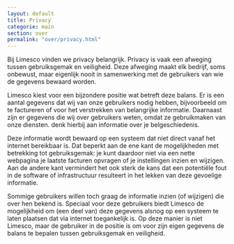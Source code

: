 ```yaml
---
layout: default
title: Privacy
categorie: main
section: over
permalink: "over/privacy.html"
---
```

Bij Limesco vinden we privacy belangrijk. Privacy is vaak een afweging tussen
gebruiksgemak en veiligheid. Deze afweging maakt elk bedrijf, soms onbewust,
maar eigenlijk nooit in samenwerking met de gebruikers van wie de gegevens
bewaard worden.

Limesco kiest voor een bijzondere positie wat betreft deze balans. Er is een aantal
gegevens dat wij van onze gebruikers nodig hebben, bijvoorbeeld om te factureren
of voor het verstrekken van belangrijke informatie.
Daarnaast zijn er gegevens die wij over gebruikers weten, omdat ze gebruikmaken
van onze diensten. denk hierbij aan informatie over je belgeschiedenis.

Deze informatie wordt bewaard op een systeem dat niet direct vanaf het internet
bereikbaar is. Dat beperkt aan de ene kant de mogelijkheden met betrekking tot
gebruiksgemak: je kunt daardoor niet via een nette webpagina je laatste facturen
opvragen of je instellingen inzien en wijzigen. Aan de andere kant vermindert
het ook sterk de kans dat een potenti&euml;le fout in de software of
infrastructuur resulteert in het lekken van deze gevoelige informatie.

Sommige gebruikers willen toch graag de informatie inzien (of wijzigen) die over
hen bekend is. Speciaal voor deze gebruikers biedt Limesco de mogelijkheid om
(een deel van) deze gegevens alsnog op een systeem te laten plaatsen dat via
internet toegankelijk is. Op deze manier is niet Limesco, maar de gebruiker in
de positie is om voor zijn eigen gegevens de balans te bepalen tussen
gebruiksgemak en veiligheid.
